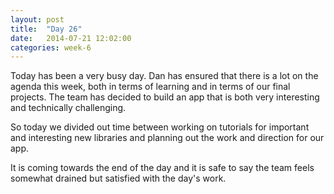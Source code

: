 ```yaml
---
layout: post
title:  "Day 26"
date:   2014-07-21 12:02:00
categories: week-6
---
```


Today has been a very busy day. Dan has ensured that there is a lot on the agenda this week, both in terms of learning and in terms of our final projects. The team has decided to build an app that is both very interesting and technically challenging. 

So today we divided out time between working on tutorials for important and interesting new libraries and planning out the work and direction for our app.

It is coming towards the end of the day and it is safe to say the team feels somewhat drained but satisfied with the day's work.
